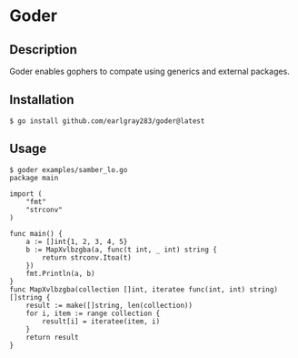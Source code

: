 # Goder

## Description

Goder enables gophers to compate using generics and external packages.

## Installation

```console
$ go install github.com/earlgray283/goder@latest
```

## Usage

```console
$ goder examples/samber_lo.go
package main

import (
	"fmt"
	"strconv"
)

func main() {
	a := []int{1, 2, 3, 4, 5}
	b := MapXvlbzgba(a, func(t int, _ int) string {
		return strconv.Itoa(t)
	})
	fmt.Println(a, b)
}
func MapXvlbzgba(collection []int, iteratee func(int, int) string) []string {
	result := make([]string, len(collection))
	for i, item := range collection {
		result[i] = iteratee(item, i)
	}
	return result
}
```